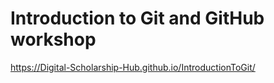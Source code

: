# Introduction to Git and GitHub workshop

https://Digital-Scholarship-Hub.github.io/IntroductionToGit/

